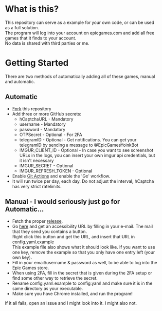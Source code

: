 # What is this?
This repository can serve as a example for your own code, or can be used as a full solution.  
The program will log into your account on epicgames.com and add all free games that it finds to your account.  
No data is shared with third parties or me.  
# Getting Started
There are two methods of automatically adding all of these games, manual and automatic.
## Automatic
- [Fork](https://github.com/hb0nes/epic-store-free-games-snatcher/fork)  this repository
- Add three or more GitHub secrets:
  - hCaptchaURL - Mandatory
  - username - Mandatory
  - password - Mandatory
  - OTPSecret - Optional - For 2FA
  - telegramID - Optional - Get notifications. You can get your telegramID by sending a message to @EpicGamesYoinkBot
  - IMGUR_CLIENT_ID - Optional - In case you want to see screenshot URLs in the logs, you can insert your own imgur api credentials, but it isn't necessary
  - IMGUR_SECRET - Optional
  - IMGUR_REFRESH_TOKEN - Optional
- Enable [Git Actions](https://docs.github.com/en/free-pro-team@latest/actions/managing-workflow-runs/disabling-and-enabling-a-workflow) and enable the 'Go' workflow.
- It will run twice per day, each day. Do not adjust the interval, hCaptcha has very strict ratelimits.  
## Manual - I would seriously just go for Automatic...
- Fetch the proper [release](https://github.com/hb0nes/epic-store-free-games-snatcher/releases). 
- Go [here](https://dashboard.hcaptcha.com/signup?type=accessibility) and get an accessibility URL by filling in your e-mail. The mail that they send you contains a button.  
Right click this button and get the URL, and insert that URL in config.yaml.example    
This example file also shows what it should look like. If you want to use one key, remove the example so that you only have one entry left (your own key).  
- Fill in your email/username & password as well, to be able to log into the Epic Games store.  
- When using 2FA, fill in the secret that is given during the 2FA setup or find some other way to retrieve the secret.
- Rename config.yaml.example to config.yaml and make sure it is in the same directory as your executable.
- Make sure you have Chrome installed, and run the program!  

If it all fails, open an issue and I might look into it.
I might also not.
